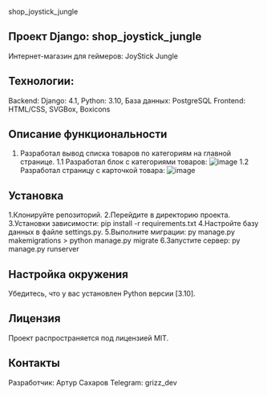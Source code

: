 shop_joystick_jungle

## Проект Django: shop_joystick_jungle
Интернет-магазин для геймеров: JoyStick Jungle

## Технологии:
Backend: Django: 4.1, Python: 3.10,
База данных: PostgreSQL
Frontend: HTML/CSS, SVGBox, Boxicons



## Описание функциональности

1. Разработал вывод списка товаров по категориям на главной странице.
   1.1 Разработал блок с категориями товаров:
   ![image](https://github.com/user-attachments/assets/ea84b521-d915-4ec6-8af4-25a403c7ea52)
   1.2 Разработал страницу с карточкой товара:
   ![image](https://github.com/user-attachments/assets/2273fcef-d121-40a5-a0d5-95f6f1ac9673)

   
   







## Установка
1.Клонируйте репозиторий.
2.Перейдите в директорию проекта.
3.Установки зависимости: pip install -r requirements.txt
4.Настройте базу данных в файле settings.py.
5.Выполните миграции: py manage.py makemigrations > python manage.py migrate
6.Запустите сервер: py manage.py runserver 


## Настройка окружения
Убедитесь, что у вас установлен Python версии [3.10].

## Лицензия
Проект распространяется под лицензией MIT.

## Контакты
Разработчик: Артур Сахаров 
Telegram: grizz_dev
